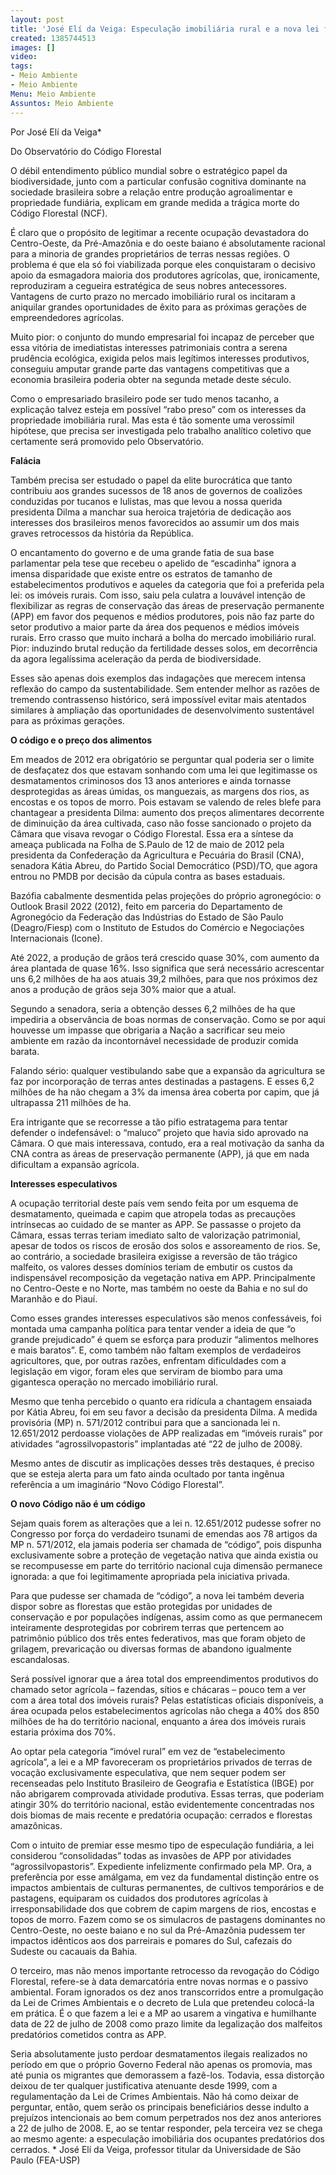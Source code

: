```yaml
---
layout: post
title: 'José Elí da Veiga: Especulação imobiliária rural e a nova lei florestal'
created: 1385744513
images: []
video: 
tags:
- Meio Ambiente
- Meio Ambiente
Menu: Meio Ambiente
Assuntos: Meio Ambiente
---
```



Por José Elí da Veiga\*

Do Observatório do Código  Florestal

O débil entendimento público mundial sobre o estratégico papel da biodiversidade, junto com a particular confusão cognitiva dominante na sociedade brasileira sobre a relação entre produção agroalimentar e propriedade fundiária, explicam em grande medida a trágica morte do Código Florestal (NCF).


É claro que o propósito de legitimar a recente ocupação devastadora do Centro-Oeste, da Pré-Amazônia e do oeste baiano é absolutamente racional para a minoria de grandes proprietários de terras nessas regiões. O problema é que ela só foi viabilizada porque eles conquistaram o decisivo apoio da esmagadora maioria dos produtores agrícolas, que, ironicamente, reproduziram a cegueira estratégica de seus nobres antecessores. Vantagens de curto prazo no mercado imobiliário rural os incitaram a aniquilar grandes oportunidades de êxito para as próximas gerações de empreendedores agrícolas.


Muito pior: o conjunto do mundo empresarial foi incapaz de perceber que essa vitória de imediatistas interesses patrimoniais contra a serena prudência ecológica, exigida pelos mais legítimos interesses produtivos, conseguiu amputar grande parte das vantagens competitivas que a economia brasileira poderia obter na segunda metade deste século.


Como o empresariado brasileiro pode ser tudo menos tacanho, a explicação talvez esteja em possível “rabo preso” com os interesses da propriedade imobiliária rural. Mas esta é tão somente uma verossímil hipótese, que precisa ser investigada pelo trabalho analítico coletivo que certamente será promovido pelo Observatório.


**Falácia**


Também precisa ser estudado o papel da elite burocrática que tanto contribuiu aos grandes sucessos de 18 anos de governos de coalizões conduzidas por tucanos e lulistas, mas que levou a nossa querida presidenta Dilma a manchar sua heroica trajetória de dedicação aos interesses dos brasileiros menos favorecidos ao assumir um dos mais graves retrocessos da história da República.


O encantamento do governo e de uma grande fatia de sua base parlamentar pela tese que recebeu o apelido de “escadinha” ignora a imensa disparidade que existe entre os estratos de tamanho de estabelecimentos produtivos e aqueles da categoria que foi a preferida pela lei: os imóveis rurais. Com isso, saiu pela culatra a louvável intenção de flexibilizar as regras de conservação das áreas de preservação permanente (APP) em favor dos pequenos e médios produtores, pois não faz parte do setor produtivo a maior parte da área dos pequenos e médios imóveis rurais. Erro crasso que muito inchará a bolha do mercado imobiliário rural. Pior: induzindo brutal redução da fertilidade desses solos, em decorrência da agora legalíssima aceleração da perda de biodiversidade.


Esses são apenas dois exemplos das indagações que merecem intensa reflexão do campo da sustentabilidade. Sem entender melhor as razões de tremendo contrassenso histórico, será impossível evitar mais atentados similares à ampliação das oportunidades de desenvolvimento sustentável para as próximas gerações.


**O código e o preço dos alimentos**


Em meados de 2012 era obrigatório se perguntar qual poderia ser o limite de desfaçatez dos que estavam sonhando com uma lei que legitimasse os desmatamentos criminosos dos 13 anos anteriores e ainda tornasse desprotegidas as áreas úmidas, os manguezais, as margens dos rios, as encostas e os topos de morro. Pois estavam se valendo de reles blefe para chantagear a presidenta Dilma: aumento dos preços alimentares decorrente de diminuição da área cultivada, caso não fosse sancionado o projeto da Câmara que visava revogar o Código Florestal. Essa era a síntese da ameaça publicada na Folha de S.Paulo de 12 de maio de 2012 pela presidenta da Confederação da Agricultura e Pecuária do Brasil (CNA), senadora Kátia Abreu, do Partido Social Democrático (PSD)/TO, que agora entrou no PMDB por decisão da cúpula contra as bases estaduais.


Bazófia cabalmente desmentida pelas projeções do próprio agronegócio: o Outlook Brasil 2022 (2012), feito em parceria do Departamento de Agronegócio da Federação das Indústrias do Estado de São Paulo (Deagro/Fiesp) com o Instituto de Estudos do Comércio e Negociações Internacionais (Icone).


Até 2022, a produção de grãos terá crescido quase 30%, com aumento da área plantada de quase 16%. Isso significa que será necessário acrescentar uns 6,2 milhões de ha aos atuais 39,2 milhões, para que nos próximos dez anos a produção de grãos seja 30% maior que a atual.


Segundo a senadora, seria a obtenção desses 6,2 milhões de ha que impediria a observância de boas normas de conservação. Como se por aqui houvesse um impasse que obrigaria a Nação a sacrificar seu meio ambiente em razão da incontornável necessidade de produzir comida barata.


Falando sério: qualquer vestibulando sabe que a expansão da agricultura se faz por incorporação de terras antes destinadas a pastagens. E esses 6,2 milhões de ha não chegam a 3% da imensa área coberta por capim, que já ultrapassa 211 milhões de ha.


Era intrigante que se recorresse a tão pífio estratagema para tentar defender o indefensável: o “maluco” projeto que havia sido aprovado na Câmara. O que mais interessava, contudo, era a real motivação da sanha da CNA contra as áreas de preservação permanente (APP), já que em nada dificultam a expansão agrícola.


**Interesses especulativos**


A ocupação territorial deste país vem sendo feita por um esquema de desmatamento, queimada e capim que atropela todas as precauções intrínsecas ao cuidado de se manter as APP. Se passasse o projeto da Câmara, essas terras teriam imediato salto de valorização patrimonial, apesar de todos os riscos de erosão dos solos e assoreamento de rios. Se, ao contrário, a sociedade brasileira exigisse a reversão de tão trágico malfeito, os valores desses domínios teriam de embutir os custos da indispensável recomposição da vegetação nativa em APP. Principalmente no Centro-Oeste e no Norte, mas também no oeste da Bahia e no sul do Maranhão e do Piauí.


Como esses grandes interesses especulativos são menos confessáveis, foi montada uma campanha política para tentar vender a ideia de que “o grande prejudicado” é quem se esforça para produzir “alimentos melhores e mais baratos”. E, como também não faltam exemplos de verdadeiros agricultores, que, por outras razões, enfrentam dificuldades com a legislação em vigor, foram eles que serviram de biombo para uma gigantesca operação no mercado imobiliário rural.


Mesmo que tenha percebido o quanto era ridícula a chantagem ensaiada por Kátia Abreu, foi em seu favor a decisão da presidenta Dilma. A medida provisória (MP) n. 571/2012 contribui para que a sancionada lei n. 12.651/2012 perdoasse violações de APP realizadas em “imóveis rurais” por atividades “agrossilvopastoris” implantadas até “22 de julho de 2008ÿ.


Mesmo antes de discutir as implicações desses três destaques, é preciso que se esteja alerta para um fato ainda ocultado por tanta ingênua referência a um imaginário “Novo Código Florestal”.


**O novo Código não é um código**


Sejam quais forem as alterações que a lei n. 12.651/2012 pudesse sofrer no Congresso por força do verdadeiro tsunami de emendas aos 78 artigos da MP n. 571/2012, ela jamais poderia ser chamada de “código”, pois dispunha exclusivamente sobre a proteção de vegetação nativa que ainda existia ou se recompusesse em parte do território nacional cuja dimensão permanece ignorada: a que foi legitimamente apropriada pela iniciativa privada.


Para que pudesse ser chamada de “código”, a nova lei também deveria dispor sobre as florestas que estão protegidas por unidades de conservação e por populações indígenas, assim como as que permanecem inteiramente desprotegidas por cobrirem terras que pertencem ao patrimônio público dos três entes federativos, mas que foram objeto de grilagem, prevaricação ou diversas formas de abandono igualmente escandalosas.


Será possível ignorar que a área total dos empreendimentos produtivos do chamado setor agrícola – fazendas, sítios e chácaras – pouco tem a ver com a área total dos imóveis rurais? Pelas estatísticas oficiais disponíveis, a área ocupada pelos estabelecimentos agrícolas não chega a 40% dos 850 milhões de ha do território nacional, enquanto a área dos imóveis rurais estaria próxima dos 70%.


Ao optar pela categoria “imóvel rural” em vez de “estabelecimento agrícola”, a lei e a MP favoreceram os proprietários privados de terras de vocação exclusivamente especulativa, que nem sequer podem ser recenseadas pelo Instituto Brasileiro de Geografia e Estatística (IBGE) por não abrigarem comprovada atividade produtiva. Essas terras, que poderiam atingir 30% do território nacional, estão evidentemente concentradas nos dois biomas de mais recente e predatória ocupação: cerrados e florestas amazônicas.


Com o intuito de premiar esse mesmo tipo de especulação fundiária, a lei considerou “consolidadas” todas as invasões de APP por atividades “agrossilvopastoris”. Expediente infelizmente confirmado pela MP. Ora, a preferência por esse amálgama, em vez da fundamental distinção entre os impactos ambientais de culturas permanentes, de cultivos temporários e de pastagens, equiparam os cuidados dos produtores agrícolas à irresponsabilidade dos que cobrem de capim margens de rios, encostas e topos de morro. Fazem como se os simulacros de pastagens dominantes no Centro-Oeste, no oeste baiano e no sul da Pré-Amazônia pudessem ter impactos idênticos aos dos parreirais e pomares do Sul, cafezais do Sudeste ou cacauais da Bahia.


O terceiro, mas não menos importante retrocesso da revogação do Código Florestal, refere-se à data demarcatória entre novas normas e o passivo ambiental. Foram ignorados os dez anos transcorridos entre a promulgação da Lei de Crimes Ambientais e o decreto de Lula que pretendeu colocá-la em prática. É o que fazem a lei e a MP ao usarem a vingativa e humilhante data de 22 de julho de 2008 como prazo limite da legalização dos malfeitos predatórios cometidos contra as APP.


Seria absolutamente justo perdoar desmatamentos ilegais realizados no período em que o próprio Governo Federal não apenas os promovia, mas até punia os migrantes que demorassem a fazê-los. Todavia, essa distorção deixou de ter qualquer justificativa atenuante desde 1999, com a regulamentação da Lei de Crimes Ambientais. Não há como deixar de perguntar, então, quem serão os principais beneficiários desse indulto a prejuízos intencionais ao bem comum perpetrados nos dez anos anteriores a 22 de julho de 2008. E, ao se tentar responder, pela terceira vez se chega ao mesmo agente: a especulação imobiliária dos ocupantes predatórios dos cerrados.
\*  José Elí da Veiga, professor titular da Universidade de São Paulo  (FEA-USP)
 
